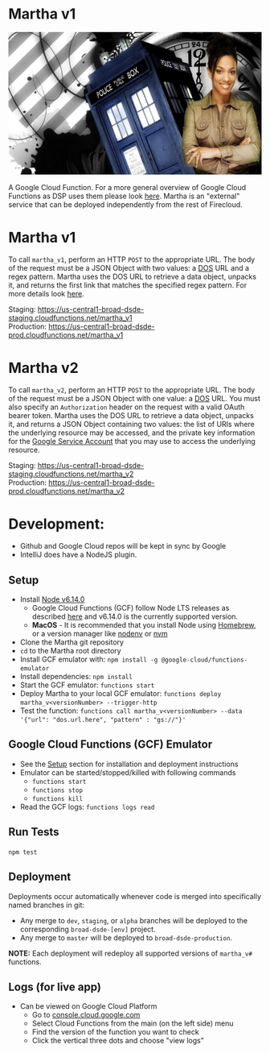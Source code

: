 ﻿Martha v1
=========

![alt text](https://raw.githubusercontent.com/broadinstitute/martha/dev/images/doctor_martha_jones_and_the_tardis.jpg)

A Google Cloud Function.
For a more general overview of Google Cloud Functions as DSP uses them please look 
[here](https://docs.google.com/document/d/1VZIFVdu77fNs0MVKLY8QNqiVWza71ED0Bf1Fj8CRNGs/edit#).  Martha is an "external" 
service that can be deployed independently from the rest of Firecloud.  

# Martha v1
To call `martha_v1`, perform an HTTP `POST` to the appropriate URL.  The body of the request must be a JSON Object with 
two values: a [DOS](https://data-object-service.readthedocs.io/en/latest/) URL and a regex pattern.  Martha uses the DOS
URL to retrieve a data object, unpacks it, and returns the first link that matches the specified regex pattern.  For 
more details look [here](https://docs.google.com/document/d/1AyyI6L43te_DFWh8dXAiX0Qx-8f3JLKUIZe6xFwKMb0/edit#).

Staging: https://us-central1-broad-dsde-staging.cloudfunctions.net/martha_v1  
Production: https://us-central1-broad-dsde-prod.cloudfunctions.net/martha_v1  

# Martha v2
To call `martha_v2`, perform an HTTP `POST` to the appropriate URL.  The body of the request must be a JSON Object with 
one value: a [DOS](https://data-object-service.readthedocs.io/en/latest/) URL.  You must also specify an `Authorization` 
header on the request with a valid OAuth bearer token.  Martha uses the DOS URL to retrieve a data object, unpacks it, 
and returns a JSON Object containing two values: the list of URIs where the underlying resource may be accessed, and the
private key information for the 
[Google Service Account](https://cloud.google.com/iam/docs/understanding-service-accounts) that you may use to access
the underlying resource. 

Staging: https://us-central1-broad-dsde-staging.cloudfunctions.net/martha_v2  
Production: https://us-central1-broad-dsde-prod.cloudfunctions.net/martha_v2  

# Development: 
* Github and Google Cloud repos will be kept in sync by Google 
* IntelliJ does have a NodeJS plugin.

## Setup
* Install [Node v6.14.0](https://nodejs.org/en/blog/release/v6.14.0)
   * Google Cloud Functions (GCF) follow Node LTS releases as described 
   [here](https://cloud.google.com/functions/docs/writing/#the_cloud_functions_runtime) and v6.14.0 is the currently 
   supported version.
   * **MacOS** - It is recommended that you install Node using [Homebrew](https://brew.sh/), or a version manager like 
   [nodenv](https://github.com/nodenv/nodenv) or [nvm](https://github.com/creationix/nvm)
* Clone the Martha git repository
* `cd` to the Martha root directory 
* Install GCF emulator with: `npm install -g @google-cloud/functions-emulator`
* Install dependencies: `npm install`
* Start the GCF emulator: `functions start`
* Deploy Martha to your local GCF emulator: `functions deploy martha_v<versionNumber> --trigger-http`
* Test the function: `functions call martha_v<versionNumber> --data '{"url": "dos.url.here", "pattern" : "gs://"}'`

## Google Cloud Functions (GCF) Emulator
* See the [Setup](#Setup) section for installation and deployment instructions
* Emulator can be started/stopped/killed with following commands
   * `functions start`
   * `functions stop`
   * `functions kill`
* Read the GCF logs: `functions logs read`

## Run Tests

`npm test`

## Deployment
Deployments occur automatically whenever code is merged into specifically named branches in git:
* Any merge to `dev`, `staging`, or `alpha` branches will be deployed to the corresponding `broad-dsde-[env]` project.
* Any merge to `master` will be deployed to `broad-dsde-production`.

**NOTE:** Each deployment will redeploy all supported versions of `martha_v#` functions.


## Logs (for live app)
* Can be viewed on Google Cloud Platform
   * Go to [console.cloud.google.com](https://console.cloud.google.com/)
   * Select Cloud Functions from the main (on the left side) menu
   * Find the version of the function you want to check
   * Click the vertical three dots and choose "view logs"
